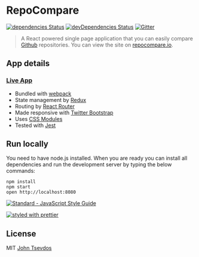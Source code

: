 # RepoCompare
[![dependencies Status](https://david-dm.org/tsevdos/repocompare/status.svg)](https://david-dm.org/tsevdos/repocompare)
[![devDependencies Status](https://david-dm.org/tsevdos/repocompare/dev-status.svg)](https://david-dm.org/tsevdos/repocompare?type=dev)
[![Gitter](https://img.shields.io/gitter/room/nwjs/nw.js.svg)](https://gitter.im/repocompare/Lobby)

> A React powered single page application that you can easily compare [Github](https://github.com) repositories. You can view the site on [repocompare.io](http://repocompare.io).

## App details

### [Live App](http://repocompare.io/)

* Bundled with [webpack](https://webpack.github.io/)
* State management by [Redux](http://redux.js.org/)
* Routing by [React Router](https://github.com/ReactTraining/react-router)
* Made responsive with [Twitter Bootstrap](http://getbootstrap.com/)
* Uses [CSS Modules](https://github.com/css-modules/css-modules)
* Tested with [Jest](https://facebook.github.io/jest/)

## Run locally

You need to have node.js installed. When you are ready you can install all dependencies and run the development server by typing the below commands:

```
npm install
npm start
open http://localhost:8080
```

[![Standard - JavaScript Style Guide](https://cdn.rawgit.com/feross/standard/master/badge.svg)](https://github.com/feross/standard)

[![styled with prettier](https://img.shields.io/badge/styled_with-prettier-ff69b4.svg)](https://github.com/prettier/prettier)

## License

MIT [John Tsevdos](http://tsevdos.me)

